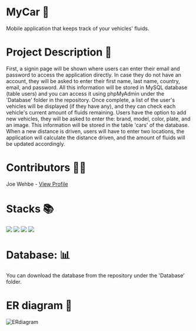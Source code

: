 # MyCar :car:
Mobile application that keeps track of your vehicles' fluids. 

# Project Description :page_with_curl:
  First, a signin page will be shown where users can enter their email and password to access the application directly. In case they do not have an account, they will be asked to enter their first name, last name, country, email, and password. All this information will be stored in MySQL database (table users) and you can access it using phpMyAdmin under the 'Database' folder in the repository. 
  Once complete, a list of the user's vehicles will be displayed (if they have any), and they can check each vehicle's current amount of fluids remaining. Users have the option to add new vehicles, they will be asked to enter the: brand, model, color, plate, and an image. This information will be stored in the table 'cars' of the database. 
  When a new distance is driven, users will have to enter two locations, the application will calculate the distance driven, and the amount of fluids will be updated accordingly.

# Contributors :raising_hand_man:
Joe Wehbe - <a href="https://github.com/Joe-Wehbe">View Profile</a>

# Stacks :books:
<img src="https://img.shields.io/badge/-PHP-232531?logo=php&logoColor=white&style=for-the-badge" ></img>
<img src="https://img.shields.io/badge/-java-5382a1?logo=&logoColor=white&style=for-the-badge" ></img>
<img src="https://img.shields.io/badge/-MYSQL-00758f?logo=mysql&logoColor=white&style=for-the-badge" ></img>
<img src="https://img.shields.io/badge/-ANDROID%20STUDIO-3DDC84?logo=android-studio&logoColor=white&style=for-the-badge" ></img>

# Database: :bar_chart:
You can download the database from the repository under the 'Database' folder.

# ER diagram :link:
![ERdiagram](https://user-images.githubusercontent.com/102875229/206572830-f217c753-793f-4507-8499-9a3aae59d883.jpg)


